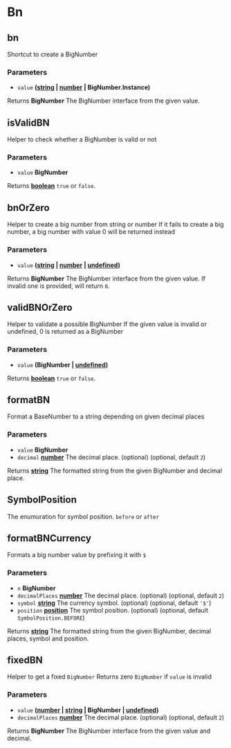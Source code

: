 # Bn

<!-- Generated by documentation.js. Update this documentation by updating the source code. -->

## bn

Shortcut to create a BigNumber

### Parameters

-   `value` **([string][1] \| [number][2] \| BigNumber.Instance)** 

Returns **BigNumber** The BigNumber interface from the given value.

## isValidBN

Helper to check whether a BigNumber is valid or not

### Parameters

-   `value` **BigNumber** 

Returns **[boolean][3]** `true` or `false`.

## bnOrZero

Helper to create a big number from string or number
If it fails to create a big number, a big number with value 0 will be returned instead

### Parameters

-   `value` **([string][1] \| [number][2] \| [undefined][4])** 

Returns **BigNumber** The BigNumber interface from the given value. If invalid one is provided, will return `0`.

## validBNOrZero

Helper to validate a possible BigNumber
If the given value is invalid or undefined, 0 is returned as a BigNumber

### Parameters

-   `value` **(BigNumber \| [undefined][4])** 

Returns **[boolean][3]** `true` or `false`.

## formatBN

Format a BaseNumber to a string depending on given decimal places

### Parameters

-   `value` **BigNumber** 
-   `decimal` **[number][2]** The decimal place. (optional) (optional, default `2`)

Returns **[string][1]** The formatted string from the given BigNumber and decimal place.

## SymbolPosition

The enumuration for symbol position.
`before` or `after`

## formatBNCurrency

Formats a big number value by prefixing it with `$`

### Parameters

-   `n` **BigNumber** 
-   `decimalPlaces` **[number][2]** The decimal place. (optional) (optional, default `2`)
-   `symbol` **[string][1]** The currency symbol. (optional) (optional, default `'$'`)
-   `position` **[position][5]** The symbol position. (optional) (optional, default `SymbolPosition.BEFORE`)

Returns **[string][1]** The formatted string from the given BigNumber, decimal places, symbol and position.

## fixedBN

Helper to get a fixed `BigNumber`
Returns zero `BigNumber` if `value` is invalid

### Parameters

-   `value` **([number][2] \| [string][1] \| BigNumber \| [undefined][4])** 
-   `decimalPlaces` **[number][2]** The decimal place. (optional) (optional, default `2`)

Returns **BigNumber** The BigNumber interface from the given value and decimal.

[1]: https://developer.mozilla.org/docs/Web/JavaScript/Reference/Global_Objects/String

[2]: https://developer.mozilla.org/docs/Web/JavaScript/Reference/Global_Objects/Number

[3]: https://developer.mozilla.org/docs/Web/JavaScript/Reference/Global_Objects/Boolean

[4]: https://developer.mozilla.org/docs/Web/JavaScript/Reference/Global_Objects/undefined

[5]: https://developer.mozilla.org/docs/Web/API/Position
